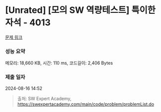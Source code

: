 # [Unrated] [모의 SW 역량테스트] 특이한 자석 - 4013 

[문제 링크](https://swexpertacademy.com/main/code/problem/problemDetail.do?contestProbId=AWIeV9sKkcoDFAVH) 

### 성능 요약

메모리: 18,660 KB, 시간: 110 ms, 코드길이: 2,406 Bytes

### 제출 일자

2024-08-16 14:52



> 출처: SW Expert Academy, https://swexpertacademy.com/main/code/problem/problemList.do